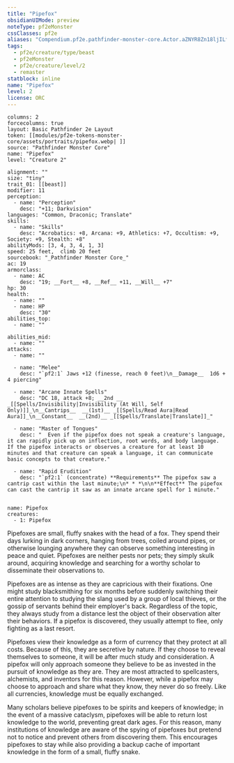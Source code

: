 ```yaml
---
title: "Pipefox"
obsidianUIMode: preview
noteType: pf2eMonster
cssClasses: pf2e
aliases: "Compendium.pf2e.pathfinder-monster-core.Actor.aZNYR8Zn18ljILfO" 
tags:
  - pf2e/creature/type/beast
  - pf2eMonster
  - pf2e/creature/level/2
  - remaster
statblock: inline
name: "Pipefox"
level: 2
license: ORC
---
```


```statblock
columns: 2
forcecolumns: true
layout: Basic Pathfinder 2e Layout
token: [[modules/pf2e-tokens-monster-core/assets/portraits/pipefox.webp| ]]
source: "Pathfinder Monster Core"
name: "Pipefox"
level: "Creature 2"

alignment: ""
size: "tiny"
trait_01: [[beast]]
modifier: 11
perception:
  - name: "Perception"
    desc: "+11; Darkvision"
languages: "Common, Draconic; Translate"
skills:
  - name: "Skills"
    desc: "Acrobatics: +8, Arcana: +9, Athletics: +7, Occultism: +9, Society: +9, Stealth: +8"
abilityMods: [3, 4, 3, 4, 1, 3]
speed: 25 feet,  climb 20 feet
sourcebook: "_Pathfinder Monster Core_"
ac: 19
armorclass:
  - name: AC
    desc: "19; __Fort__ +8, __Ref__ +11, __Will__ +7"
hp: 30
health:
  - name: ""
  - name: HP
    desc: "30"
abilities_top:
  - name: ""

abilities_mid:
  - name: ""
attacks:
  - name: ""

  - name: "Melee"
    desc: "`pf2:1` Jaws +12 (finesse, reach 0 feet)\n__Damage__  1d6 + 4 piercing"

  - name: "Arcane Innate Spells"
    desc: "DC 18, attack +8; __2nd __  _[[Spells/Invisibility|Invisibility (At Will, Self Only)]]_\n__Cantrips__  __(1st)__ _[[Spells/Read Aura|Read Aura]]_\n__Constant__  __(2nd)__ _[[Spells/Translate|Translate]]_"

  - name: "Master of Tongues"
    desc: "  Even if the pipefox does not speak a creature's language, it can rapidly pick up on inflection, root words, and body language. If the pipefox interacts or observes a creature for at least 10 minutes and that creature can speak a language, it can communicate basic concepts to that creature."

  - name: "Rapid Erudition"
    desc: "`pf2:1` (concentrate) **Requirements** The pipefox saw a cantrip cast within the last minute;\n* * *\n\n**Effect** The pipefox can cast the cantrip it saw as an innate arcane spell for 1 minute."
 
```

```encounter-table
name: Pipefox
creatures:
  - 1: Pipefox
```



Pipefoxes are small, fluffy snakes with the head of a fox. They spend their days lurking in dark corners, hanging from trees, coiled around pipes, or otherwise lounging anywhere they can observe something interesting in peace and quiet. Pipefoxes are neither pests nor pets; they simply skulk around, acquiring knowledge and searching for a worthy scholar to disseminate their observations to.

Pipefoxes are as intense as they are capricious with their fixations. One might study blacksmithing for six months before suddenly switching their entire attention to studying the slang used by a group of local thieves, or the gossip of servants behind their employer's back. Regardless of the topic, they always study from a distance lest the object of their observation alter their behaviors. If a pipefox is discovered, they usually attempt to flee, only fighting as a last resort.

Pipefoxes view their knowledge as a form of currency that they protect at all costs. Because of this, they are secretive by nature. If they choose to reveal themselves to someone, it will be after much study and consideration. A pipefox will only approach someone they believe to be as invested in the pursuit of knowledge as they are. They are most attracted to spellcasters, alchemists, and inventors for this reason. However, while a pipefox may choose to approach and share what they know, they never do so freely. Like all currencies, knowledge must be equally exchanged.

Many scholars believe pipefoxes to be spirits and keepers of knowledge; in the event of a massive cataclysm, pipefoxes will be able to return lost knowledge to the world, preventing great dark ages. For this reason, many institutions of knowledge are aware of the spying of pipefoxes but pretend not to notice and prevent others from discovering them. This encourages pipefoxes to stay while also providing a backup cache of important knowledge in the form of a small, fluffy snake.
